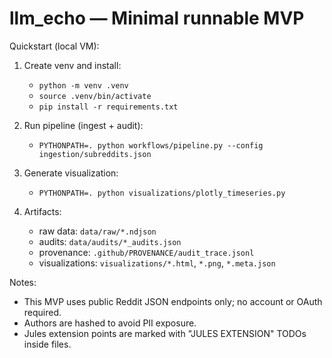 # llm_echo — Minimal runnable MVP

Quickstart (local VM):

1. Create venv and install:
   - `python -m venv .venv`
   - `source .venv/bin/activate`
   - `pip install -r requirements.txt`

2. Run pipeline (ingest + audit):
   - `PYTHONPATH=. python workflows/pipeline.py --config ingestion/subreddits.json`

3. Generate visualization:
   - `PYTHONPATH=. python visualizations/plotly_timeseries.py`

4. Artifacts:
   - raw data: `data/raw/*.ndjson`
   - audits: `data/audits/*_audits.json`
   - provenance: `.github/PROVENANCE/audit_trace.jsonl`
   - visualizations: `visualizations/*.html`, `*.png`, `*.meta.json`

Notes:
- This MVP uses public Reddit JSON endpoints only; no account or OAuth required.
- Authors are hashed to avoid PII exposure.
- Jules extension points are marked with "JULES EXTENSION" TODOs inside files.

